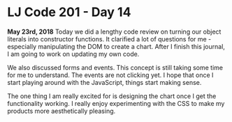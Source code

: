 # LJ Code 201 - Day 14

**May 23rd, 2018**
Today we did a lengthy code review on turning our object literals into constructor functions. It clarified a lot of questions for me - especially manipulating the DOM to create a chart. After I finish this journal, I am going to work on updating my own code.

We also discussed forms and events. This concept is still taking some time for me to understand. The events are not clicking yet. I hope that once I start playing around with the JavaScript, things start making sense.  

The one thing I am really excited for is designing the chart once I get the functionality working. I really enjoy experimenting with the CSS to make my products more aesthetically pleasing.
